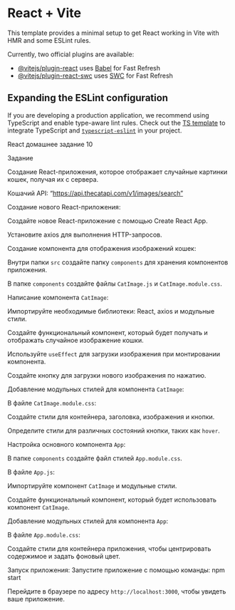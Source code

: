 # React + Vite

This template provides a minimal setup to get React working in Vite with HMR and some ESLint rules.

Currently, two official plugins are available:

- [@vitejs/plugin-react](https://github.com/vitejs/vite-plugin-react/blob/main/packages/plugin-react/README.md) uses [Babel](https://babeljs.io/) for Fast Refresh
- [@vitejs/plugin-react-swc](https://github.com/vitejs/vite-plugin-react-swc) uses [SWC](https://swc.rs/) for Fast Refresh

## Expanding the ESLint configuration

If you are developing a production application, we recommend using TypeScript and enable type-aware lint rules. Check out the [TS template](https://github.com/vitejs/vite/tree/main/packages/create-vite/template-react-ts) to integrate TypeScript and [`typescript-eslint`](https://typescript-eslint.io) in your project.


React домашнее задание 10

Задание

Создание React-приложения, которое отображает случайные картинки кошек, получая их с сервера.

Кошачий API: “https://api.thecatapi.com/v1/images/search”

Создание нового React-приложения:

Создайте новое React-приложение с помощью Create React App.

Установите axios для выполнения HTTP-запросов.

Создание компонента для отображения изображений кошек:

Внутри папки `src` создайте папку `components` для хранения компонентов приложения.

В папке `components` создайте файлы `CatImage.js` и `CatImage.module.css`.

Написание компонента `CatImage`:

Импортируйте необходимые библиотеки: React, axios и модульные стили.

Создайте функциональный компонент, который будет получать и отображать случайное изображение кошки.

Используйте `useEffect` для загрузки изображения при монтировании компонента.

Создайте кнопку для загрузки нового изображения по нажатию.

Добавление модульных стилей для компонента `CatImage`:

В файле `CatImage.module.css`:

Создайте стили для контейнера, заголовка, изображения и кнопки.

Определите стили для различных состояний кнопки, таких как `hover`.

Настройка основного компонента `App`:

В папке `components` создайте файл стилей `App.module.css`.

В файле `App.js`:

Импортируйте компонент `CatImage` и модульные стили.

Создайте функциональный компонент, который будет использовать компонент `CatImage`.

Добавление модульных стилей для компонента `App`:

В файле `App.module.css`:

Создайте стили для контейнера приложения, чтобы центрировать содержимое и задать фоновый цвет.

Запуск приложения:
Запустите приложение с помощью команды: npm start

Перейдите в браузере по адресу `http://localhost:3000`, чтобы увидеть ваше приложение.

